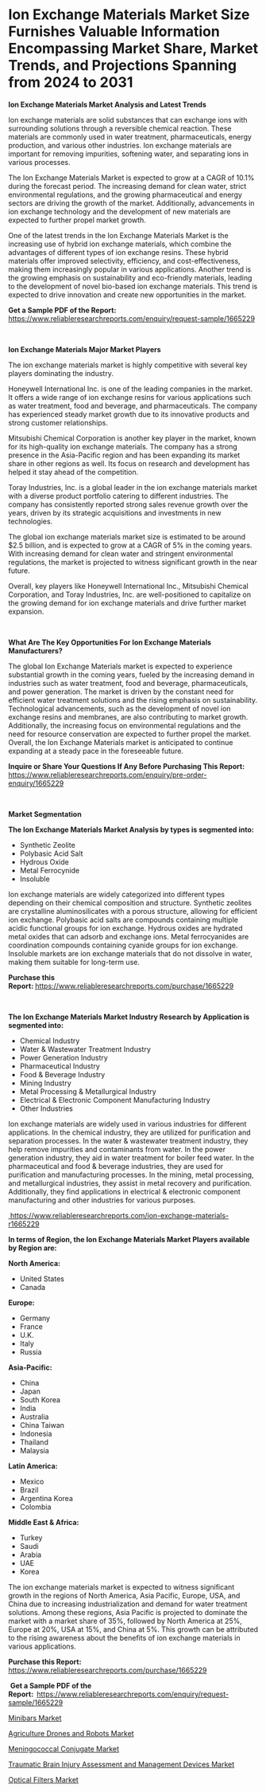 <p><h1>Ion Exchange Materials Market Size Furnishes Valuable Information Encompassing Market Share, Market Trends, and Projections Spanning from 2024 to 2031</h1></p><p><strong>Ion Exchange Materials Market Analysis and Latest Trends</strong></p>
<p><p>Ion exchange materials are solid substances that can exchange ions with surrounding solutions through a reversible chemical reaction. These materials are commonly used in water treatment, pharmaceuticals, energy production, and various other industries. Ion exchange materials are important for removing impurities, softening water, and separating ions in various processes.</p><p>The Ion Exchange Materials Market is expected to grow at a CAGR of 10.1% during the forecast period. The increasing demand for clean water, strict environmental regulations, and the growing pharmaceutical and energy sectors are driving the growth of the market. Additionally, advancements in ion exchange technology and the development of new materials are expected to further propel market growth.</p><p>One of the latest trends in the Ion Exchange Materials Market is the increasing use of hybrid ion exchange materials, which combine the advantages of different types of ion exchange resins. These hybrid materials offer improved selectivity, efficiency, and cost-effectiveness, making them increasingly popular in various applications. Another trend is the growing emphasis on sustainability and eco-friendly materials, leading to the development of novel bio-based ion exchange materials. This trend is expected to drive innovation and create new opportunities in the market.</p></p>
<p><strong>Get a Sample PDF of the Report:&nbsp;</strong> <a href="https://www.reliableresearchreports.com/enquiry/request-sample/1665229">https://www.reliableresearchreports.com/enquiry/request-sample/1665229</a></p>
<p>&nbsp;</p>
<p><strong>Ion Exchange Materials Major Market Players</strong></p>
<p><p>The ion exchange materials market is highly competitive with several key players dominating the industry. </p><p>Honeywell International Inc. is one of the leading companies in the market. It offers a wide range of ion exchange resins for various applications such as water treatment, food and beverage, and pharmaceuticals. The company has experienced steady market growth due to its innovative products and strong customer relationships. </p><p>Mitsubishi Chemical Corporation is another key player in the market, known for its high-quality ion exchange materials. The company has a strong presence in the Asia-Pacific region and has been expanding its market share in other regions as well. Its focus on research and development has helped it stay ahead of the competition. </p><p>Toray Industries, Inc. is a global leader in the ion exchange materials market with a diverse product portfolio catering to different industries. The company has consistently reported strong sales revenue growth over the years, driven by its strategic acquisitions and investments in new technologies. </p><p>The global ion exchange materials market size is estimated to be around $2.5 billion, and is expected to grow at a CAGR of 5% in the coming years. With increasing demand for clean water and stringent environmental regulations, the market is projected to witness significant growth in the near future. </p><p>Overall, key players like Honeywell International Inc., Mitsubishi Chemical Corporation, and Toray Industries, Inc. are well-positioned to capitalize on the growing demand for ion exchange materials and drive further market expansion.</p></p>
<p>&nbsp;</p>
<p><strong>What Are The Key Opportunities For Ion Exchange Materials Manufacturers?</strong></p>
<p><p>The global Ion Exchange Materials market is expected to experience substantial growth in the coming years, fueled by the increasing demand in industries such as water treatment, food and beverage, pharmaceuticals, and power generation. The market is driven by the constant need for efficient water treatment solutions and the rising emphasis on sustainability. Technological advancements, such as the development of novel ion exchange resins and membranes, are also contributing to market growth. Additionally, the increasing focus on environmental regulations and the need for resource conservation are expected to further propel the market. Overall, the Ion Exchange Materials market is anticipated to continue expanding at a steady pace in the foreseeable future.</p></p>
<p><strong>Inquire or Share Your Questions If Any Before Purchasing This Report:</strong> <a href="https://www.reliableresearchreports.com/enquiry/pre-order-enquiry/1665229">https://www.reliableresearchreports.com/enquiry/pre-order-enquiry/1665229</a></p>
<p>&nbsp;</p>
<p><strong>Market Segmentation</strong></p>
<p><strong>The Ion Exchange Materials Market Analysis by types is segmented into:</strong></p>
<p><ul><li>Synthetic Zeolite</li><li>Polybasic Acid Salt</li><li>Hydrous Oxide</li><li>Metal Ferrocynide</li><li>Insoluble</li></ul></p>
<p><p>Ion exchange materials are widely categorized into different types depending on their chemical composition and structure. Synthetic zeolites are crystalline aluminosilicates with a porous structure, allowing for efficient ion exchange. Polybasic acid salts are compounds containing multiple acidic functional groups for ion exchange. Hydrous oxides are hydrated metal oxides that can adsorb and exchange ions. Metal ferrocyanides are coordination compounds containing cyanide groups for ion exchange. Insoluble markets are ion exchange materials that do not dissolve in water, making them suitable for long-term use.</p></p>
<p><strong>Purchase this Report:&nbsp;</strong><a href="https://www.reliableresearchreports.com/purchase/1665229">https://www.reliableresearchreports.com/purchase/1665229</a></p>
<p>&nbsp;</p>
<p><strong>The Ion Exchange Materials Market Industry Research by Application is segmented into:</strong></p>
<p><ul><li>Chemical Industry</li><li>Water & Wastewater Treatment Industry</li><li>Power Generation Industry</li><li>Pharmaceutical Industry</li><li>Food & Beverage Industry</li><li>Mining Industry</li><li>Metal Processing & Metallurgical Industry</li><li>Electrical & Electronic Component Manufacturing Industry</li><li>Other Industries</li></ul></p>
<p><p>Ion exchange materials are widely used in various industries for different applications. In the chemical industry, they are utilized for purification and separation processes. In the water & wastewater treatment industry, they help remove impurities and contaminants from water. In the power generation industry, they aid in water treatment for boiler feed water. In the pharmaceutical and food & beverage industries, they are used for purification and manufacturing processes. In the mining, metal processing, and metallurgical industries, they assist in metal recovery and purification. Additionally, they find applications in electrical & electronic component manufacturing and other industries for various purposes.</p></p>
<p><a href="https://www.reliableresearchreports.com/ion-exchange-materials-r1665229">&nbsp;https://www.reliableresearchreports.com/ion-exchange-materials-r1665229</a></p>
<p><strong>In terms of Region, the Ion Exchange Materials Market Players available by Region are:</strong></p>
<p>
    <p> <strong> North America: </strong>
        <ul>
            <li>United States</li>
            <li>Canada</li>
        </ul>
        </p> 
    <p> <strong> Europe: </strong>
        <ul>
            <li>Germany</li>
            <li>France</li>
            <li>U.K.</li>
            <li>Italy</li>
            <li>Russia</li>
        </ul>
        </p> 
    <p> <strong> Asia-Pacific: </strong>
        <ul>
            <li>China</li>
            <li>Japan</li>
            <li>South Korea</li>
            <li>India</li>
            <li>Australia</li>
            <li>China Taiwan</li>
            <li>Indonesia</li>
            <li>Thailand</li>
            <li>Malaysia</li>
        </ul>
        </p> 
    <p> <strong> Latin America: </strong>
        <ul>
            <li>Mexico</li>
            <li>Brazil</li>
            <li>Argentina Korea</li>
            <li>Colombia</li>
        </ul>
        </p> 
    <p> <strong> Middle East & Africa: </strong>
        <ul>
            <li>Turkey</li>
            <li>Saudi</li>
            <li>Arabia</li>
            <li>UAE</li>
            <li>Korea</li>
        </ul>
    </p>
    </p>
<p><p>The ion exchange materials market is expected to witness significant growth in the regions of North America, Asia Pacific, Europe, USA, and China due to increasing industrialization and demand for water treatment solutions. Among these regions, Asia Pacific is projected to dominate the market with a market share of 35%, followed by North America at 25%, Europe at 20%, USA at 15%, and China at 5%. This growth can be attributed to the rising awareness about the benefits of ion exchange materials in various applications.</p></p>
<p><strong>Purchase this Report: </strong><a href="https://www.reliableresearchreports.com/purchase/1665229">https://www.reliableresearchreports.com/purchase/1665229</a></p>
<p>&nbsp;<strong>Get a Sample PDF of the Report:&nbsp;&nbsp;</strong><a href="https://www.reliableresearchreports.com/enquiry/request-sample/1665229">https://www.reliableresearchreports.com/enquiry/request-sample/1665229</a></p>
<p><strong></strong></p>
<p><p><a href="https://github.com/widyafarer/Market-Research-Report-List-1/blob/main/minibars-market.md">Minibars Market</a></p><p><a href="https://www.linkedin.com/pulse/agriculture-drones-robots-market-share-analysis-growth-trends-jjipf?trackingId=dmRgT55vRu%2B%2B7zEN5Jd%2BqA%3D%3D">Agriculture Drones and Robots Market</a></p><p><a href="https://github.com/sydneyHaley871/Market-Research-Report-List-1/blob/main/meningococcal-conjugate-market.md">Meningococcal Conjugate Market</a></p><p><a href="https://www.linkedin.com/pulse/traumatic-brain-injury-assessment-management-devices-market-fbtmf?trackingId=w8l1zZ4kRlC0msc8qXdvgQ%3D%3D">Traumatic Brain Injury Assessment and Management Devices Market</a></p><p><a href="https://github.com/GroverBarry/Market-Research-Report-List-6/blob/main/optical-filters-market.md">Optical Filters Market</a></p></p>